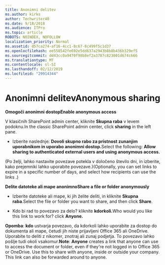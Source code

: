 ```yaml
---
title: Anonimni delitev
ms.author: kirks
author: Techwriter40
ms.date: 9/18/2018
ms.audience: ITPro
ms.topic: article
ROBOTS: NOINDEX, NOFOLLOW
localization_priority: Normal
ms.assetid: d57ca274-af16-4cc1-8c67-8c499f5c1d37
ms.openlocfilehash: ee558542fe692e5dd637a2943b8b8b436b329ef5
ms.sourcegitcommit: dd43cc0a9470f98b8ef2a3787c823801d674c666
ms.translationtype: MT
ms.contentlocale: sl-SI
ms.lasthandoff: 02/12/2019
ms.locfileid: "29914344"
---
```

# <a name="anonymous-sharing"></a><span data-ttu-id="3e691-102">Anonimni delitev</span><span class="sxs-lookup"><span data-stu-id="3e691-102">Anonymous sharing</span></span>

 <span data-ttu-id="3e691-103">**Omogoči anonimni dostop**</span><span class="sxs-lookup"><span data-stu-id="3e691-103">**Enable anonymous access**</span></span>
  
<span data-ttu-id="3e691-104">V klasičnih SharePoint admin center, kliknite **Skupna raba** v levem podoknu.</span><span class="sxs-lookup"><span data-stu-id="3e691-104">In the classic SharePoint admin center, click **sharing** in the left pane.</span></span> 
  
- <span data-ttu-id="3e691-105">Izberite naslednje: **Dovoli skupno rabo za pristnost zunanjim uporabnikom in uporabo anonimni dostop.**</span><span class="sxs-lookup"><span data-stu-id="3e691-105">Select the following: **Allow sharing to authenticated external users and using anonymous access.**</span></span>
  
<span data-ttu-id="3e691-106">(Po želji, lahko nastavite povezave potekla v določeno število dni, in izberite, kako prejemniki lahko uporabite povezave.)</span><span class="sxs-lookup"><span data-stu-id="3e691-106">(Optionally, you can set links to expire in a specific number of days, and select how recipients can use the links .)</span></span>
    
 <span data-ttu-id="3e691-107">**Delite datoteke ali mape anonimno**</span><span class="sxs-lookup"><span data-stu-id="3e691-107">**Share a file or folder anonymously**</span></span>
  
- <span data-ttu-id="3e691-108">Izberite datoteke ali mape, ki jih želite deliti, in kliknite **Skupna raba**.</span><span class="sxs-lookup"><span data-stu-id="3e691-108">Select the file or folder you want to share, and then click **Share**.</span></span> 
    
- <span data-ttu-id="3e691-109">Kdo bi rad to povezavo za delo? kliknite **kdorkoli.**</span><span class="sxs-lookup"><span data-stu-id="3e691-109">Who would you like this link to work for? click **Anyone.**</span></span>
  
 <span data-ttu-id="3e691-p101">**Opomba**: **kdo** ustvarja povezavo, da kdorkoli lahko uporabite za dostop do dokumenta ali mape, četudi jih niste prijavljeni Office 365 ali OneDrive. Uporabite to deliti z nikomer, znotraj ali zunaj podjetja. To povezavo lahko pošlje tudi okoli vsakomur.</span><span class="sxs-lookup"><span data-stu-id="3e691-p101">**Note**: **Anyone** creates a link that anyone can use to access the document or folder, even if they're not logged in to Office 365 or OneDrive. Use this to share with anyone, inside or outside your company. This link can also be forwarded around to anyone.</span></span> 
    

